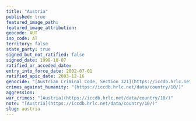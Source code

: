 ```yaml
---
title: "Austria"
published: true
featured_image_path:
featured_image_attribution:
geocode: AUT
iso_code: AT
territory: false
state_party: true
signed_but_not_ratified: false
signed_date: 1998-10-07
ratified_or_acceded_date:
entry_into_force_date: 2002-07-01
ratified_apic_date: 2003-12-16
genocide: "[Austrian Criminal Code, Section 321](https://iccdb.hrlc.net/data/doc/112/)"
crimes_against_humanity: "(https://iccdb.hrlc.net/data/country/10/)"
aggression:
war_crimes: "[Austria](https://iccdb.hrlc.net/data/country/10/)"
note: "[Austria](https://iccdb.hrlc.net/data/country/10/)"
slug: austria
---
```

